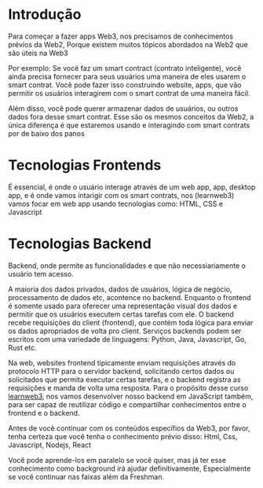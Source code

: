 # Introdução
Para começar a fazer apps Web3, nos precisamos de conhecimentos prévios da Web2, Porque existem muitos tópicos abordados na Web2 que são úteis na Web3

Por exemplo: Se você faz um smart contract (contrato inteligente), você ainda precisa fornecer para seus usuários uma maneira de eles usarem o smart contrat. Você pode fazer isso construindo website, apps, que vão permitir os usuários interagirem com o smart contrat de uma maneira fácil.

Além disso, você pode querer armazenar dados de usuários, ou outros dados fora desse smart contrat. Esse são os mesmos conceitos da Web2, a única diferença é que estaremos usando e interagindo com smart contrats por de baixo dos panos

# Tecnologias Frontends
É essencial, é onde o usuário interage através de um web app, app, desktop app, e é onde vamos intarigir com os smart contrats, nos (learnweb3) vamos focar em web app usando tecnologias como: HTML, CSS e Javascript

# Tecnologias Backend
Backend, onde permite as funcionalidades e que não necessiariamente o usuário tem acesso.

A maioria dos dados privados, dados de usuários, lógica de negócio, processamento de dados etc, acontence no backend. Enquanto o frontend é somente usado para oferecer uma representação visual dos dados e permitir que os usuários executem certas tarefas com ele. O backend recebe requisições do client (frontend), que contém toda lógica para enviar os dados apropriados de volta pro client. Serviços backends podem ser escritos com uma variedade de linguagens: Python, Java, Javascript, Go, Rust etc.

Na web, websites frontend tipicamente enviam requisições através do protocolo HTTP para o servidor backend, solicitando certos dados ou solicitados que permita executar certas tarefas, e o backend registra as requisições e manda de volta uma resposta. Para o propósito desse curso [learnweb3](https://www.learnweb3.io/tracks/freshman/basic-programming), nos vamos desenvolver nosso backend em JavaScript também, para ser capaz de reutilizar código e compartilhar conhecimentos entre o frontend e o backend.

Antes de você continuar com os conteúdos específios da Web3, por favor, tenha certeza que você tenha o conhecimento prévio disso:
Html, Css, Javascript, Nodejs, React

Você pode aprende-los em paralelo se você quiser, mas já ter esse conhecimento como background irá ajudar definitivamente, Especialmente se você continuar nas faixas além da Freshman.